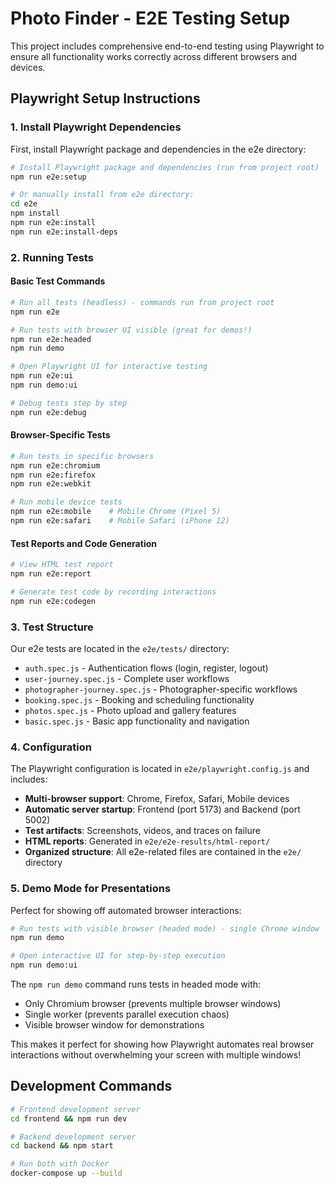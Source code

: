 # Photo Finder - E2E Testing Setup

This project includes comprehensive end-to-end testing using Playwright to ensure all functionality works correctly across different browsers and devices.

## Playwright Setup Instructions

### 1. Install Playwright Dependencies

First, install Playwright package and dependencies in the e2e directory:

```bash
# Install Playwright package and dependencies (run from project root)
npm run e2e:setup

# Or manually install from e2e directory:
cd e2e
npm install
npm run e2e:install
npm run e2e:install-deps
```

### 2. Running Tests

#### Basic Test Commands
```bash
# Run all tests (headless) - commands run from project root
npm run e2e

# Run tests with browser UI visible (great for demos!)
npm run e2e:headed
npm run demo

# Open Playwright UI for interactive testing
npm run e2e:ui
npm run demo:ui

# Debug tests step by step
npm run e2e:debug
```

#### Browser-Specific Tests
```bash
# Run tests in specific browsers
npm run e2e:chromium
npm run e2e:firefox
npm run e2e:webkit

# Run mobile device tests
npm run e2e:mobile    # Mobile Chrome (Pixel 5)
npm run e2e:safari    # Mobile Safari (iPhone 12)
```

#### Test Reports and Code Generation
```bash
# View HTML test report
npm run e2e:report

# Generate test code by recording interactions
npm run e2e:codegen
```

### 3. Test Structure

Our e2e tests are located in the `e2e/tests/` directory:

- `auth.spec.js` - Authentication flows (login, register, logout)
- `user-journey.spec.js` - Complete user workflows
- `photographer-journey.spec.js` - Photographer-specific workflows
- `booking.spec.js` - Booking and scheduling functionality
- `photos.spec.js` - Photo upload and gallery features
- `basic.spec.js` - Basic app functionality and navigation

### 4. Configuration

The Playwright configuration is located in `e2e/playwright.config.js` and includes:

- **Multi-browser support**: Chrome, Firefox, Safari, Mobile devices
- **Automatic server startup**: Frontend (port 5173) and Backend (port 5002)
- **Test artifacts**: Screenshots, videos, and traces on failure
- **HTML reports**: Generated in `e2e/e2e-results/html-report/`
- **Organized structure**: All e2e-related files are contained in the `e2e/` directory

### 5. Demo Mode for Presentations

Perfect for showing off automated browser interactions:

```bash
# Run tests with visible browser (headed mode) - single Chrome window
npm run demo

# Open interactive UI for step-by-step execution
npm run demo:ui
```

The `npm run demo` command runs tests in headed mode with:
- Only Chromium browser (prevents multiple browser windows)
- Single worker (prevents parallel execution chaos)
- Visible browser window for demonstrations

This makes it perfect for showing how Playwright automates real browser interactions without overwhelming your screen with multiple windows!

## Development Commands

```bash
# Frontend development server
cd frontend && npm run dev

# Backend development server
cd backend && npm start

# Run both with Docker
docker-compose up --build
```